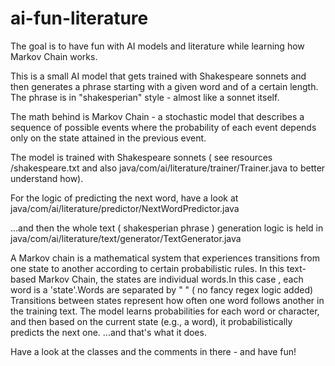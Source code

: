 # ai-fun-literature
The goal is to have fun with AI models and literature while learning how Markov Chain works.

This is a small AI model that gets trained with Shakespeare sonnets and then generates 
a phrase starting with a given word and of a certain length.
The phrase is in "shakesperian" style  - almost like a sonnet itself.

The math behind is Markov Chain - a stochastic model that describes a sequence of possible events where the probability of each event depends only on the state attained in the previous event.

The model is trained with Shakespeare sonnets ( see resources /shakespeare.txt and also java/com/ai/literature/trainer/Trainer.java  to better understand how).

For the logic of predicting the next word, have a look at java/com/ai/literature/predictor/NextWordPredictor.java

...and then the whole text ( shakesperian phrase ) generation logic is held in  
java/com/ai/literature/text/generator/TextGenerator.java

A Markov chain is a mathematical system that experiences transitions from one state to another according to certain probabilistic rules.
In this text-based Markov Chain, the states are individual words.In this case , each word is a 'state'.Words are separated by " " ( no fancy regex logic added)
Transitions between states represent how often one word follows another in the training text.
The model learns probabilities for each word or character, and then based on the current state (e.g., a word), it probabilistically predicts the next one.
...and that's what it does.

Have a look at the classes and the comments in there  - and have fun!
